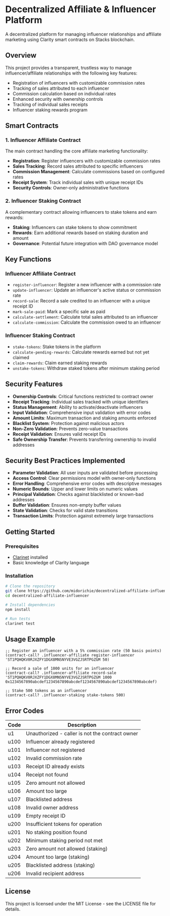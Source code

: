 # Decentralized Affiliate & Influencer Platform

A decentralized platform for managing influencer relationships and affiliate marketing using Clarity smart contracts on Stacks blockchain.

## Overview

This project provides a transparent, trustless way to manage influencer/affiliate relationships with the following key features:

- Registration of influencers with customizable commission rates
- Tracking of sales attributed to each influencer
- Commission calculation based on individual rates
- Enhanced security with ownership controls
- Tracking of individual sales receipts
- Influencer staking rewards program

## Smart Contracts

### 1. Influencer Affiliate Contract

The main contract handling the core affiliate marketing functionality:

- **Registration**: Register influencers with customizable commission rates
- **Sales Tracking**: Record sales attributed to specific influencers
- **Commission Management**: Calculate commissions based on configured rates
- **Receipt System**: Track individual sales with unique receipt IDs
- **Security Controls**: Owner-only administrative functions

### 2. Influencer Staking Contract

A complementary contract allowing influencers to stake tokens and earn rewards:

- **Staking**: Influencers can stake tokens to show commitment
- **Rewards**: Earn additional rewards based on staking duration and amount
- **Governance**: Potential future integration with DAO governance model

## Key Functions

### Influencer Affiliate Contract

- `register-influencer`: Register a new influencer with a commission rate
- `update-influencer`: Update an influencer's active status or commission rate
- `record-sale`: Record a sale credited to an influencer with a unique receipt ID
- `mark-sale-paid`: Mark a specific sale as paid
- `calculate-settlement`: Calculate total sales attributed to an influencer
- `calculate-commission`: Calculate the commission owed to an influencer

### Influencer Staking Contract

- `stake-tokens`: Stake tokens in the platform
- `calculate-pending-rewards`: Calculate rewards earned but not yet claimed
- `claim-rewards`: Claim earned staking rewards
- `unstake-tokens`: Withdraw staked tokens after minimum staking period

## Security Features

- **Ownership Controls**: Critical functions restricted to contract owner
- **Receipt Tracking**: Individual sales tracked with unique identifiers
- **Status Management**: Ability to activate/deactivate influencers
- **Input Validation**: Comprehensive input validation with error codes
- **Amount Limits**: Maximum transaction and staking amounts enforced
- **Blacklist System**: Protection against malicious actors
- **Non-Zero Validation**: Prevents zero-value transactions
- **Receipt Validation**: Ensures valid receipt IDs
- **Safe Ownership Transfer**: Prevents transferring ownership to invalid addresses

## Security Best Practices Implemented

- **Parameter Validation**: All user inputs are validated before processing
- **Access Control**: Clear permissions model with owner-only functions
- **Error Handling**: Comprehensive error codes with descriptive messages
- **Numeric Bounds**: Upper and lower limits on numeric values
- **Principal Validation**: Checks against blacklisted or known-bad addresses
- **Buffer Validation**: Ensures non-empty buffer values
- **State Validation**: Checks for valid state transitions
- **Transaction Limits**: Protection against extremely large transactions

## Getting Started

### Prerequisites

- [Clarinet](https://github.com/hirosystems/clarinet) installed
- Basic knowledge of Clarity language

### Installation

```bash
# Clone the repository
git clone https://github.com/midorichie/decentralized-affiliate-influencer.git
cd decentralized-affiliate-influencer

# Install dependencies
npm install

# Run tests
clarinet test
```

## Usage Example

```clarity
;; Register an influencer with a 5% commission rate (50 basis points)
(contract-call? .influencer-affiliate register-influencer 'ST1PQHQKV0RJXZFY1DGX8MNSNYVE3VGZJSRTPGZGM 50)

;; Record a sale of 1000 units for an influencer
(contract-call? .influencer-affiliate record-sale 'ST1PQHQKV0RJXZFY1DGX8MNSNYVE3VGZJSRTPGZGM 1000 0x1234567890abcdef1234567890abcdef1234567890abcdef1234567890abcdef)

;; Stake 500 tokens as an influencer
(contract-call? .influencer-staking stake-tokens 500)
```

## Error Codes

| Code | Description |
|------|-------------|
| u1   | Unauthorized - caller is not the contract owner |
| u100 | Influencer already registered |
| u101 | Influencer not registered |
| u102 | Invalid commission rate |
| u103 | Receipt ID already exists |
| u104 | Receipt not found |
| u105 | Zero amount not allowed |
| u106 | Amount too large |
| u107 | Blacklisted address |
| u108 | Invalid owner address |
| u109 | Empty receipt ID |
| u200 | Insufficient tokens for operation |
| u201 | No staking position found |
| u202 | Minimum staking period not met |
| u203 | Zero amount not allowed (staking) |
| u204 | Amount too large (staking) |
| u205 | Blacklisted address (staking) |
| u206 | Invalid recipient address |

## License

This project is licensed under the MIT License - see the LICENSE file for details.
